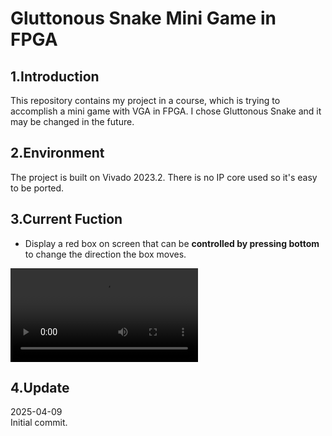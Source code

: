 # Gluttonous Snake Mini Game in FPGA

## 1.Introduction  

This repository contains my project in a course, which is trying to accomplish a mini game with VGA in FPGA. I chose Gluttonous Snake and it may be changed in the future.

## 2.Environment

The project is built on Vivado 2023.2. There is no IP core used so it's easy to be ported.

## 3.Current Fuction

* Display a red box on screen that can be **controlled by pressing bottom** to change the direction the box moves. 

<video controls src="videos/a.mp4" title="Current Result"></video>

## 4.Update

2025-04-09  
Initial commit.